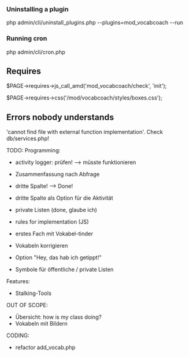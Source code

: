 ### Uninstalling a plugin
php admin/cli/uninstall_plugins.php --plugins=mod_vocabcoach --run

### Running cron
php admin/cli/cron.php

## Requires
$PAGE->requires->js_call_amd('mod_vocabcoach/check', 'init');

$PAGE->requires->css('/mod/vocabcoach/styles/boxes.css');

## Errors nobody understands
'cannot find file with external function implementation'. Check db/services.php!


TODO:
Programming:
- activity logger: prüfen! --> müsste funktionieren
- Zusammenfassung nach Abfrage
- dritte Spalte! --> Done!

- dritte Spalte als Option für die Aktivität
- private Listen (done, glaube ich)
- rules for implementation (JS)
- erstes Fach mit Vokabel-tinder
- Vokabeln korrigieren
- Option "Hey, das hab ich getippt!"
- Symbole für öffentliche / private Listen


Features:
- Stalking-Tools

OUT OF SCOPE:
- Übersicht: how is my class doing?
- Vokabeln mit Bildern


CODING:
- refactor add_vocab.php


